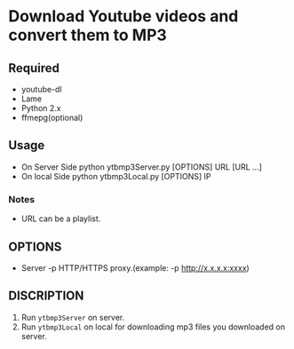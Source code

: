 # Download Youtube videos and convert them to MP3
## Required
- youtube-dl
- Lame
- Python 2.x
- ffmepg(optional)

## Usage
 - On Server Side
    python ytbmp3Server.py [OPTIONS] URL [URL ...]
 - On local Side
    python ytbmp3Local.py [OPTIONS] IP

### Notes
 - URL can be a playlist.

## OPTIONS
 - Server
  -p            HTTP/HTTPS proxy.(example: -p http://x.x.x.x:xxxx)

## DISCRIPTION
 1. Run `ytbmp3Server` on server.
 2. Run `ytbmp3Local` on local for downloading mp3 files you downloaded on server.

